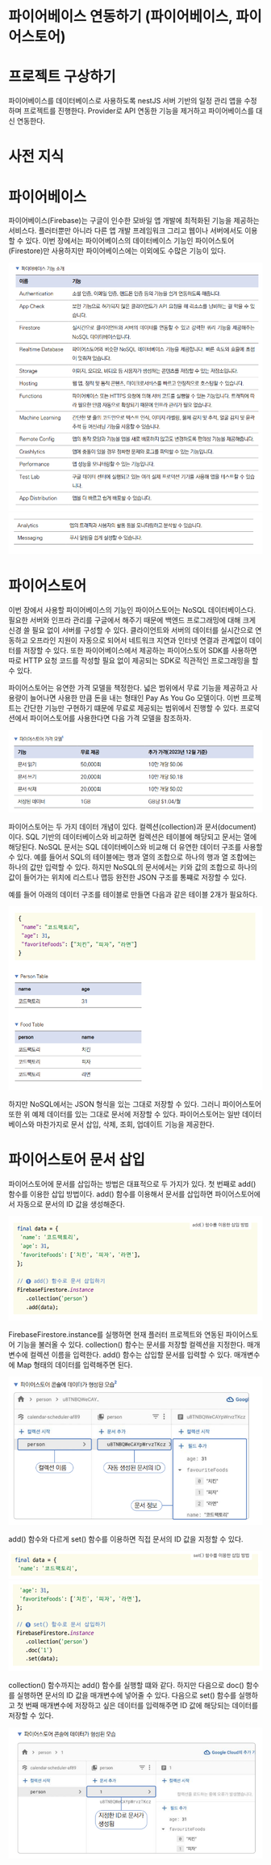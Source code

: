 # **파이어베이스 연동하기 (파이어베이스, 파이어스토어)**  
# **프로젝트 구상하기**  
파이어베이스를 데이터베이스로 사용하도록 nestJS 서버 기반의 일정 관리 앱을 수정하며 프로젝트를 진행한다. Provider로 
API 연동한 기능을 제거하고 파이어베이스를 대신 연동한다.  
  
# **사전 지식**  
# **파이어베이스**  
파이어베이스(Firebase)는 구글이 인수한 모바일 앱 개발에 최적화된 기능을 제공하는 서비스다. 플러터뿐만 아니라 다른 앱 
개발 프레임워크 그리고 웹이나 서버에서도 이용할 수 있다. 이번 장에서는 파이어베이스의 데이터베이스 기능인 파이어스토어
(Firestore)만 사용하지만 파이어베이스에는 이외에도 수많은 기능이 있다.  
  
![img.png](image/img.png)  
![img.png](image/img2.png)  
  
# **파이어스토어**  
이번 장에서 사용할 파이어베이스의 기능인 파이어스토어는 NoSQL 데이터베이스다. 필요한 서버와 인프라 관리를 구글에서 해주기 
때문에 백엔드 프로그래밍에 대해 크게 신경 쓸 필요 없이 서버를 구성할 수 있다. 클라이언트와 서버의 데이터를 실시간으로 연동하고 
오프라인 지원이 자동으로 되어서 네트워크 지연과 인터넷 연결과 관계없이 데이터를 저장할 수 있다. 또한 파이어베이스에서 제공하는 
파이어스토어 SDK를 사용하면 따로 HTTP 요청 코드를 작성할 필요 없이 제공되는 SDK로 직관적인 프로그래밍을 할 수 있다.  
  
파이어스토어는 유연한 가격 모델을 책정한다. 넓은 범위에서 무료 기능을 제공하고 사용량이 늘어나면 사용한 만큼 돈을 내는 
형태인 Pay As You Go 모델이다. 이번 프로젝트는 간단한 기능만 구현하기 떄문에 무료로 제공되는 범위에서 진행할 수 있다. 
프로덕션에서 파이어스토어를 사용한다면 다음 가격 모델을 참조하자.  
  
![img.png](image/img3.png)  
  
파이어스토어는 두 가지 데이터 개념이 있다. 컬렉션(collection)과 문서(document)이다. SQL 기반의 데이터베이스와 비교하면 
컬렉션은 테이블에 해당되고 문서는 열에 해당된다. NoSQL 문서는 SQL 데이터베이스와 비교해 더 유연한 데이터 구조를 사용할 수 있다. 
예를 들어서 SQL의 테이블에는 행과 열의 조합으로 하나의 행과 열 조합에는 하나의 값만 입력할 수 있다. 하지만 NoSQL의 
문서에서는 키와 값의 조합으로 하나의 값이 들어가는 위치에 리스트나 맵등 완전한 JSON 구조를 통쨰로 저장할 수 있다.  
  
예를 들어 아래의 데이터 구조를 테이블로 만들면 다음과 같은 테이블 2개가 필요하다.  
  
![img.png](image/img4.png)  
  
하지만 NoSQL에서는 JSON 형식을 있는 그대로 저장할 수 있다. 그러니 파이어스토어 또한 위 예제 데이터를 있는 그대로 문서에 
저장할 수 있다. 파이어스토어는 일반 데이터베이스와 마찬가지로 문서 삽입, 삭제, 조회, 업데이트 기능을 제공한다.  
  
# **파이어스토어 문서 삽입**  
파이어스토어에 문서를 삽입하는 방법은 대표적으로 두 가지가 있다. 첫 번째로 add() 함수를 이용한 삽입 방법이다. add() 
함수를 이용해서 문서를 삽입하면 파이어스토어에서 자동으로 문서의 ID 값을 생성해준다.  
  
![img.png](image/img5.png)  
  
FirebaseFirestore.instance를 실행하면 현재 플러터 프로젝트와 연동된 파이어스토어 기능을 불러올 수 있다. collection() 
함수는 문서를 저장할 컬렉션을 지정한다. 매개변수에 컬렉션 이름을 입력한다. add() 함수는 삽입할 문서를 입력할 수 있다. 
매개변수에 Map 형태의 데이터를 입력해주면 된다.  
  
![img.png](image/img6.png)  
  
add() 함수와 다르게 set() 함수를 이용하면 직접 문서의 ID 값을 지정할 수 있다.  
  
![img.png](image/img7.png)  
![img.png](image/img8.png)  
  
collection() 함수까지는 add() 함수를 실행할 떄와 같다. 하지만 다음으로 doc() 함수를 실행하면 문서의 ID 값을 매개변수에 
넣어줄 수 있다. 다음으로 set() 함수를 실행하고 첫 번째 매개변수에 저장하고 싶은 데이터를 입력해주면 ID 값에 해당되는 
데이터를 저장할 수 있다.  
  
![img.png](image/img9.png)  
  
